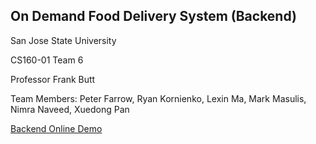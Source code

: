 ## On Demand Food Delivery System (Backend)

San Jose State University

CS160-01 Team 6

Professor Frank Butt

Team Members: Peter Farrow, Ryan Kornienko, Lexin Ma, Mark Masulis, Nimra Naveed, Xuedong Pan

[Backend Online Demo](http://164.92.68.162:3000/api-docs/#/)